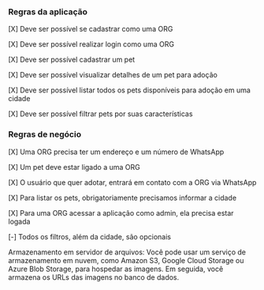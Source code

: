 ### Regras da aplicação

[X] Deve ser possível se cadastrar como uma ORG

[X] Deve ser possível realizar login como uma ORG

[X] Deve ser possível cadastrar um pet

[X] Deve ser possível visualizar detalhes de um pet para adoção

[X] Deve ser possível listar todos os pets disponíveis para adoção em uma cidade

[X] Deve ser possível filtrar pets por suas características

### Regras de negócio

[X] Uma ORG precisa ter um endereço e um número de WhatsApp

[X] Um pet deve estar ligado a uma ORG

[X] O usuário que quer adotar, entrará em contato com a ORG via WhatsApp

[X] Para listar os pets, obrigatoriamente precisamos informar a cidade

[X] Para uma ORG acessar a aplicação como admin, ela precisa estar logada

[-] Todos os filtros, além da cidade, são opcionais

Armazenamento em servidor de arquivos: Você pode usar um serviço de armazenamento em nuvem, como Amazon S3, Google Cloud Storage ou Azure Blob Storage, para hospedar as imagens. Em seguida, você armazena os URLs das imagens no banco de dados.

